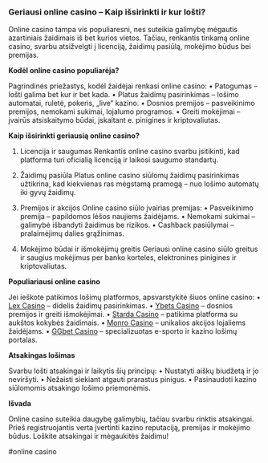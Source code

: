 ### Geriausi online casino – Kaip išsirinkti ir kur lošti?

Online casino tampa vis populiaresni, nes suteikia galimybę mėgautis azartiniais žaidimais iš bet kurios vietos. Tačiau, renkantis tinkamą online casino, svarbu atsižvelgti į licenciją, žaidimų pasiūlą, mokėjimo būdus bei premijas.

**Kodėl online casino populiarėja?**

Pagrindinės priežastys, kodėl žaidėjai renkasi online casino:
•	Patogumas – lošti galima bet kur ir bet kada.
•	Platus žaidimų pasirinkimas – lošimo automatai, ruletė, pokeris, „live“ kazino.
•	Dosnios premijos – pasveikinimo premijos, nemokami sukimai, lojalumo programos.
•	Greiti mokėjimai – įvairūs atsiskaitymo būdai, įskaitant e. pinigines ir kriptovaliutas.

**Kaip išsirinkti geriausią online casino?**

1. Licencija ir saugumas
Renkantis online casino svarbu įsitikinti, kad platforma turi oficialią licenciją ir laikosi saugumo standartų.

2. Žaidimų pasiūla
Platus online casino siūlomų žaidimų pasirinkimas užtikrina, kad kiekvienas ras mėgstamą pramogą – nuo lošimo automatų iki gyvų žaidimų.

3. Premijos ir akcijos
Online casino siūlo įvairias premijas:
•	Pasveikinimo premija – papildomos lėšos naujiems žaidėjams.
•	Nemokami sukimai – galimybė išbandyti žaidimus be rizikos.
•	Cashback pasiūlymai – pralaimėjimų dalies grąžinimas.

4. Mokėjimo būdai ir išmokėjimų greitis
Geriausi online casino siūlo greitus ir saugius mokėjimus per banko korteles, elektronines pinigines ir kriptovaliutas.

**Populiariausi online casino**

Jei ieškote patikimos lošimų platformos, apsvarstykite šiuos online casino:
•	[Lex Casino](https://data.ltbet.com/top/lex.casino/) – didelis žaidimų pasirinkimas.
•	[Ybets Casino](https://data.ltbet.com/top/ybets/) – dosnios premijos ir greiti išmokėjimai.
•	[Starda Casino](https://data.ltbet.com/top/starda.casino/)  – patikima platforma su aukštos kokybės žaidimais.
•	[Monro Casino](https://data.ltbet.com/top/monro/) – unikalios akcijos lojaliems žaidėjams.
•	[GGbet Casino](https://data.ltbet.com/top/ggbet/) – specializuotas e-sporto ir kazino lošimų portalas.

**Atsakingas lošimas**

Svarbu lošti atsakingai ir laikytis šių principų:
•	Nustatyti aiškų biudžetą ir jo neviršyti.
•	Nežaisti siekiant atgauti prarastus pinigus.
•	Pasinaudoti kazino siūlomomis atsakingo lošimo priemonėmis.

**Išvada**

Online casino suteikia daugybę galimybių, tačiau svarbu rinktis atsakingai. Prieš registruojantis verta įvertinti kazino reputaciją, premijas ir mokėjimo būdus. Loškite atsakingai ir mėgaukitės žaidimu!

#online casino
